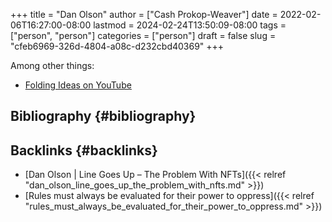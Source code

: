 +++
title = "Dan Olson"
author = ["Cash Prokop-Weaver"]
date = 2022-02-06T16:27:00-08:00
lastmod = 2024-02-24T13:50:09-08:00
tags = ["person", "person"]
categories = ["person"]
draft = false
slug = "cfeb6969-326d-4804-a08c-d232cbd40369"
+++

Among other things:

-   [Folding Ideas on YouTube](https://www.youtube.com/channel/UCyNtlmLB73-7gtlBz00XOQQ)


## Bibliography {#bibliography}

<style>.csl-entry{text-indent: -1.5em; margin-left: 1.5em;}</style><div class="csl-bib-body">
</div>


## Backlinks {#backlinks}

-   [Dan Olson | Line Goes Up – The Problem With NFTs]({{< relref "dan_olson_line_goes_up_the_problem_with_nfts.md" >}})
-   [Rules must always be evaluated for their power to oppress]({{< relref "rules_must_always_be_evaluated_for_their_power_to_oppress.md" >}})
